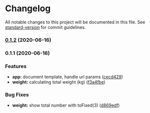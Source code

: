 # Changelog

All notable changes to this project will be documented in this file. See [standard-version](https://github.com/conventional-changelog/standard-version) for commit guidelines.

### [0.1.2](https://github.com/leomp12/app-declaracao-correios/compare/v0.1.1...v0.1.2) (2020-06-16)

### 0.1.1 (2020-06-16)


### Features

* **app:** document template, handle url params ([cecd429](https://github.com/leomp12/app-declaracao-correios/commit/cecd42975a54bab3593d0781f610c432c90fe4e9))
* **weight:** calculating total weight (kg) ([f3a4fbe](https://github.com/leomp12/app-declaracao-correios/commit/f3a4fbe091a6c1f90db85e7334949ae867c0a985))


### Bug Fixes

* **weight:** show total number with toFixed(3) ([d869edf](https://github.com/leomp12/app-declaracao-correios/commit/d869edf4f3a7160ba20a0dd30b7940bed63fd739))
